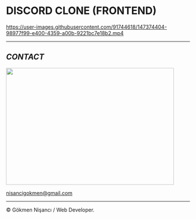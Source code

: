 # DISCORD CLONE (FRONTEND)


https://user-images.githubusercontent.com/91744618/147374404-98977f99-e400-4359-a00b-9221bc7e18b2.mp4

<hr>

<h2><i>CONTACT</i></h2>

<img src= "https://media2.giphy.com/media/26FPJGjhefSJuaRhu/giphy.gif?cid=ecf05e47ht7frubj5utzcc4gkl8t45nhzl4nf1zlc1k8tb31&rid=giphy.gif&ct=g" width="460"  height ="320px">

<a href = "http://www.gmail.com" > nisancigokmen@gmail.com</a> <br>
<hr>




&copy; Gökmen Nişancı / Web Developer.

